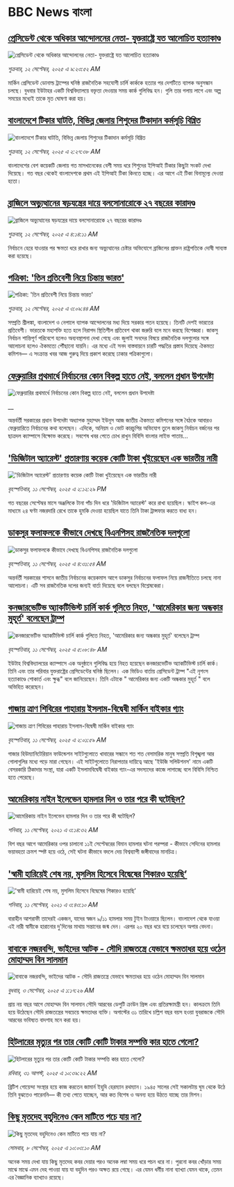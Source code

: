 # BBC News বাংলা## [প্রেসিডেন্ট থেকে অধিকার আন্দোলনের নেতা- যুক্তরাষ্ট্রে যত আলোচিত হত্যাকাণ্ড](https://www.bbc.com/bengali/articles/cg42kk21gpdo?at_medium=RSS&at_campaign=rss?at_campaign=githubrss)![প্রেসিডেন্ট থেকে অধিকার আন্দোলনের নেতা- যুক্তরাষ্ট্রে যত আলোচিত হত্যাকাণ্ড](https://ichef.bbci.co.uk/ace/ws/240/cpsprodpb/7a1b/live/07715270-8f9d-11f0-9cf6-cbf3e73ce2b9.jpg)_শুক্রবার, ১২ সেপ্টেম্বর, ২০২৫ এ ৯:২৩:৫২ AM_মার্কিন প্রেসিডেন্ট ডোনাল্ড ট্রাম্পের ঘনিষ্ঠ রাজনৈতিক সহযোগী চার্লি কার্ককে হত্যার পর দেশটিতে ব্যাপক অনুসন্ধান চলছে। বুধবার ইউটাহর একটি বিশ্ববিদ্যালয়ে বক্তৃতা দেওয়ার সময় কার্ক গুলিবিদ্ধ হন। গুলি তার গলায় লাগে এবং অল্প সময়ের মধ্যেই তাকে মৃত ঘোষণা করা হয়।## [বাংলাদেশে টিকার ঘাটতি, বিভিন্ন জেলায় শিশুদের টিকাদান কর্মসূচি বিঘ্নিত](https://www.bbc.com/bengali/articles/czdjl2zg9mzo?at_medium=RSS&at_campaign=rss?at_campaign=githubrss)![বাংলাদেশে টিকার ঘাটতি, বিভিন্ন জেলায় শিশুদের টিকাদান কর্মসূচি বিঘ্নিত](https://ichef.bbci.co.uk/ace/ws/240/cpsprodpb/bfcb/live/a49074d0-8f0e-11f0-bf0b-13ad835103b3.jpg)_শুক্রবার, ১২ সেপ্টেম্বর, ২০২৫ এ ২:২৭:৩৮ AM_বাংলাদেশের বেশ কয়েকটি জেলায় গত মাসখানেকের বেশী সময় ধরে শিশুদের ইপিআই টিকার কিছুটা সংকট দেখা দিয়েছে। গত বছর থেকেই বাংলাদেশকে প্রথম এই ইপিআই টিকা কিনতে হচ্ছে। এর আগে এই টিকা বিনামূল্যে দেওয়া হতো।## [ব্রাজিলে অভ্যুত্থানের ষড়যন্ত্রের দায়ে বলসোনারোকে ২৭ বছরের কারাদণ্ড](https://www.bbc.com/bengali/articles/cy50nld724do?at_medium=RSS&at_campaign=rss?at_campaign=githubrss)![ব্রাজিলে অভ্যুত্থানের ষড়যন্ত্রের দায়ে বলসোনারোকে ২৭ বছরের কারাদণ্ড](https://ichef.bbci.co.uk/ace/ws/240/cpsprodpb/61b1/live/e1680420-8f88-11f0-84c8-99de564f0440.jpg)_শুক্রবার, ১২ সেপ্টেম্বর, ২০২৫ এ ৪:১৪:১১ AM_নির্বাচনে হেরে যাওয়ার পর ক্ষমতা ধরে রাখার জন্য অভ্যুত্থানের চেষ্টার অভিযোগে ব্রাজিলের প্রাক্তন রাষ্ট্রপতিকে দোষী সাব্যস্ত করা হয়েছে।## [পত্রিকা: 'তিন প্রতিবেশী নিয়ে চিন্তায় ভারত'](https://www.bbc.com/bengali/articles/czxwnrd7xleo?at_medium=RSS&at_campaign=rss?at_campaign=githubrss)![পত্রিকা: 'তিন প্রতিবেশী নিয়ে চিন্তায় ভারত'](https://ichef.bbci.co.uk/ace/ws/240/cpsprodpb/dbaa/live/d5980120-8f80-11f0-8c64-9d0f1d5581c2.jpg)_শুক্রবার, ১২ সেপ্টেম্বর, ২০২৫ এ ৩:০৯:৪৪ AM_সম্প্রতি শ্রীলঙ্কা, বাংলাদেশ ও নেপালে ব্যাপক আন্দোলনের মধ্য দিয়ে সরকার পতন হয়েছে।  তিনটি দেশই ভারতের প্রতিবেশী। ভারতকে মহাশক্তি হতে হলে নিরাপদ স্থিতিশীল প্রতিবেশ থাকা জরুরি বলে মনে করছে বিশেজ্ঞরা।
জাকসু নির্বাচন শান্তিপূর্ণ পরিবেশে হলেও অব্যবস্থাপনা দেখা গেছে এবং  জুলাই সনদের বিষয়ে রাজনৈতিক দলগুলোর সঙ্গে আলোচনা হলেও ঐকমত্যে পৌঁছানো যায়নি। এর মধ্যে এই সনদ বাস্তবায়নে চারটি পদ্ধতির প্রস্তাব দিয়েছে ঐকমত্য কমিশন— এ সংক্রান্ত খবর আজ গুরুত্ব দিয়ে প্রকাশ করেছে ঢাকার পত্রিকাগুলো।## [ফেব্রুয়ারির প্রথমার্ধে নির্বাচনের কোন বিকল্প হাতে নেই, বললেন প্রধান উপদেষ্টা](https://www.bbc.co.uk/bengali/live/c306d9gr524t?at_medium=RSS&at_campaign=rss?at_campaign=githubrss)![ফেব্রুয়ারির প্রথমার্ধে নির্বাচনের কোন বিকল্প হাতে নেই, বললেন প্রধান উপদেষ্টা](https://ichef.bbci.co.uk/ace/standard/240/cpsprodpb/3f38/live/c26a6f10-8f31-11f0-84c8-99de564f0440.jpg)__অন্তর্বর্তী সরকারের প্রধান উপদেষ্টা অধ্যাপক মুহাম্মদ ইউনূস আজ জাতীয় ঐকমত্য কমিশনের সঙ্গে বৈঠকে আবারও ফেব্রুয়ারিতে নির্বাচনের কথা বলেছেন। এদিকে, অনিয়ম ও ভোট কারচুপির অভিযোগ তুলে জাকসু নির্বাচন বর্জনের পর ছাত্রদল ক্যাম্পাসে বিক্ষোভ করেছে।  সবশেষ খবর পেতে চোখ রাখুন বিবিসি বাংলার লাইভ পাতায়...## ['ডিজিটাল অ্যারেস্ট' প্রতারণায় কয়েক কোটি টাকা খুইয়েছেন এক ভারতীয় নারী](https://www.bbc.com/bengali/articles/c78n5vd8ndxo?at_medium=RSS&at_campaign=rss?at_campaign=githubrss)!['ডিজিটাল অ্যারেস্ট' প্রতারণায় কয়েক কোটি টাকা খুইয়েছেন এক ভারতীয় নারী](https://ichef.bbci.co.uk/ace/ws/240/cpsprodpb/0d86/live/32caf320-8d65-11f0-b391-6936825093bd.jpg)_বৃহস্পতিবার, ১১ সেপ্টেম্বর, ২০২৫ এ ২:১২:২৯ PM_গত বছরের সেপ্টেম্বর মাসে অঞ্জলিকে টানা পাঁচ দিন ধরে 'ডিজিটাল অ্যারেস্ট' করে রাখা হয়েছিল। স্কাইপ কল-এর মাধ্যমে ২৪ ঘণ্টা নজরদারি রেখে তাকে হুমকি দেওয়া হয়েছিল যাতে তিনি টাকা ট্রান্সফার করতে বাধ্য হন।## [ডাকসুর ফলাফলকে কীভাবে দেখছে বিএনপিসহ রাজনৈতিক দলগুলো](https://www.bbc.com/bengali/articles/c3rvw8rq0dzo?at_medium=RSS&at_campaign=rss?at_campaign=githubrss)![ডাকসুর ফলাফলকে কীভাবে দেখছে বিএনপিসহ রাজনৈতিক দলগুলো](https://ichef.bbci.co.uk/ace/ws/240/cpsprodpb/a5ef/live/3e1521d0-8ec1-11f0-8f12-7303442ee564.jpg)_বৃহস্পতিবার, ১১ সেপ্টেম্বর, ২০২৫ এ ৪:৩১:৫৪ AM_অন্তর্বর্তী সরকারের শাসনে জাতীয় নির্বাচনের কয়েকমাস আগে ডাকসুর নির্বাচনের ফলাফল নিয়ে রাজনীতিতে চলছে নানা আলোচনা। এটি সব রাজনৈতিক দলের জন্যই বার্তা দিয়েছে বলে বলছেন বিশ্লেষকেরা।## [কনজারভেটিভ অ্যাকটিভিস্ট চার্লি কার্ক গুলিতে নিহত, 'আমেরিকার জন্য অন্ধকার মুহূর্ত' বলেছেন ট্রাম্প](https://www.bbc.com/bengali/articles/ckgy0kvezpgo?at_medium=RSS&at_campaign=rss?at_campaign=githubrss)![কনজারভেটিভ অ্যাকটিভিস্ট চার্লি কার্ক গুলিতে নিহত, 'আমেরিকার জন্য অন্ধকার মুহূর্ত' বলেছেন ট্রাম্প](https://ichef.bbci.co.uk/ace/ws/240/cpsprodpb/7918/live/fe917620-8ec6-11f0-9cf6-cbf3e73ce2b9.jpg)_বৃহস্পতিবার, ১১ সেপ্টেম্বর, ২০২৫ এ ৫:০৮:৪৮ AM_ইউটাহ বিশ্ববিদ্যালয়ের ক্যাম্পাসে এক অনুষ্ঠানে গুলিবিদ্ধ হয়ে নিহত হয়েছেন কনজারভেটিভ অ্যাকটিভিস্ট চার্লি কার্ক। তিনি এবং তার পরিবার যুক্তরাষ্ট্রের প্রেসিডেন্টের ঘনিষ্ঠ ছিলেন। এক ভিডিও বার্তায় প্রেসিডেন্ট ট্রাম্প "এই নৃশংস হত্যাকাণ্ডে শোকার্ত এবং ক্ষুব্ধ" বলে জানিয়েছেন। তিনি এটাকে " আমেরিকার জন্য একটি অন্ধকার মুহূর্ত " বলে অভিহিত করেছেন।## [গাজায় ত্রাণ শিবিরের পাহারায় ইসলাম-বিদ্বেষী মার্কিন বাইকার গ্যাং](https://www.bbc.com/bengali/articles/c4gv99l834ko?at_medium=RSS&at_campaign=rss?at_campaign=githubrss)![গাজায় ত্রাণ শিবিরের পাহারায় ইসলাম-বিদ্বেষী মার্কিন বাইকার গ্যাং](https://ichef.bbci.co.uk/ace/ws/240/cpsprodpb/22a8/live/9d110a80-8e46-11f0-9cf6-cbf3e73ce2b9.jpg)_বৃহস্পতিবার, ১১ সেপ্টেম্বর, ২০২৫ এ ২:০১:৫৯ AM_গাজার হিউম্যানিটেরিয়ান ফাউন্ডেশন সাইটগুলোতে খাবারের সন্ধানে শত শত বেসামরিক মানুষ সম্প্রতি বিশৃঙ্খলা আর গোলাগুলির মধ্যে পড়ে মারা গেছেন। এই সাইটগুলোতে নিরাপত্তার দায়িত্বে আছে 'ইউজি সলিউশনস' নামে একটি বেসরকারি ঠিকাদার সংস্থা, যারা একটি ইসলামবিদ্বেষী বাইকার গ্যাং-এর সদস্যদের কাজে লাগাচ্ছে বলে বিবিসি নিশ্চিত হতে পেরেছে।## [আমেরিকায় নাইন ইলেভেন হামলার দিন ও তার পরে কী ঘটেছিল?](https://www.bbc.com/bengali/news-58102468?at_medium=RSS&at_campaign=rss?at_campaign=githubrss)![আমেরিকায় নাইন ইলেভেন হামলার দিন ও তার পরে কী ঘটেছিল?](https://ichef.bbci.co.uk/ace/standard/240/cpsprodpb/2FDA/production/_119705221_twintowers.jpg)_শনিবার, ১১ সেপ্টেম্বর, ২০২১ এ ৩:১৪:৩২ AM_বিশ বছর আগে আমেরিকার ওপর চালানো ১১ই সেপ্টেম্বরের বিমান হামলার ঘটনা পরম্পরা - কীভাবে সেদিনের হামলার ভয়াবহতা ক্রমশ স্পষ্ট হয়ে ওঠে, সেই ঘটনা কীভাবে বদলে দেয় বিশ্বব্যাপী জঙ্গীবাদের মানচিত্র।## ['স্বামী হারিয়েই শেষ নয়, মুসলিম হিসেবে বিদ্বেষের শিকারও হয়েছি’](https://www.bbc.com/bengali/news-58465912?at_medium=RSS&at_campaign=rss?at_campaign=githubrss)!['স্বামী হারিয়েই শেষ নয়, মুসলিম হিসেবে বিদ্বেষের শিকারও হয়েছি’](https://ichef.bbci.co.uk/ace/standard/240/cpsprodpb/14DAD/production/_120412458_3.jpg)_শনিবার, ১১ সেপ্টেম্বর, ২০২১ এ ৩:৪৩:১০ AM_বারাহীন আশরাফী তাদেরই একজন, যাদের স্বজন ৯/১১ হামলার সময় টুইন টাওয়ারে ছিলেন। বাংলাদেশ থেকে যাওয়া এই নারী স্বামীকে হারানোর দু'দিনের মাথায় সন্তানের জন্ম দেন। এরপর ২০ বছর ধরে বয়ে চলেছেন অপার বেদনা।## [বাবাকে নজরবন্দি, ভাইদের আটক - সৌদি রাজতন্ত্রে যেভাবে ক্ষমতাধর হয়ে ওঠেন মোহাম্মদ বিন সালমান](https://www.bbc.com/bengali/articles/c1mpmx9dvrgo?at_medium=RSS&at_campaign=rss?at_campaign=githubrss)![বাবাকে নজরবন্দি, ভাইদের আটক - সৌদি রাজতন্ত্রে যেভাবে ক্ষমতাধর হয়ে ওঠেন মোহাম্মদ বিন সালমান](https://ichef.bbci.co.uk/ace/ws/240/cpsprodpb/8900/live/9e7b92f0-87e3-11f0-84c8-99de564f0440.jpg)_বুধবার, ৩ সেপ্টেম্বর, ২০২৫ এ ১:১৭:২৬ AM_প্রায় নয় বছর আগে মোহাম্মদ বিন সালমান সৌদি আরবের ডেপুটি ক্রাউন প্রিন্স এবং প্রতিরক্ষামন্ত্রী হন। কালক্রমে তিনি হয়ে উঠেছেন সৌদি রাজতন্ত্রের সবচেয়ে ক্ষমতাধর ব্যক্তি। অগাস্টের ৩১ তারিখে চল্লিশ বছর বয়স হওয়া যুবরাজকে সৌদি আরবের ভবিষ্যত বাদশাহ মনে করা হয়।## [হিটলারের মৃত্যুর পর তার কোটি কোটি টাকার সম্পত্তি কার হাতে গেলো?](https://www.bbc.com/bengali/articles/c15lj45vwlwo?at_medium=RSS&at_campaign=rss?at_campaign=githubrss)![হিটলারের মৃত্যুর পর তার কোটি কোটি টাকার সম্পত্তি কার হাতে গেলো?](https://ichef.bbci.co.uk/ace/ws/240/cpsprodpb/af67/live/b78d09b0-84c6-11f0-84c8-99de564f0440.jpg)_রবিবার, ৩১ আগস্ট, ২০২৫ এ ১০:৩৯:২২ AM_ব্রিটিশ গোয়েন্দা সংস্থার হয়ে কাজ করতেন জামার্ন ইহুদি হেরম্যান রথম্যান। ১৯৪৫ সালের সেই সকালটায় ঘুম থেকে উঠে তিনি বুঝতেও পারেননি–– কী তথ্য পেতে যাচ্ছেন, আর কত বিশেষ ও অনন্য হয়ে উঠতে যাচ্ছে তার মিশন।## [কিছু মৃতদেহ বহুদিনেও কেন মাটিতে পচে যায় না?](https://www.bbc.com/bengali/articles/cvgn43vdjd8o?at_medium=RSS&at_campaign=rss?at_campaign=githubrss)![কিছু মৃতদেহ বহুদিনেও কেন মাটিতে পচে যায় না?](https://ichef.bbci.co.uk/ace/ws/240/cpsprodpb/4fed/live/43205840-8c9e-11f0-b6c9-fd3740fd2112.jpg)_সোমবার, ৮ সেপ্টেম্বর, ২০২৫ এ ১০:০৩:১০ AM_অনেক সময় দেখা যায় কিছু মৃতদেহ কবর দেয়ার পরও অনেক লম্বা সময় ধরে পচন ধরে না। পুরনো কবর খোঁড়ার সময় মাঝে মাঝে এমন দেহ পাওয়া যায় যা বহুদিন পরও অক্ষত রয়ে গেছে। এর যেমন ধর্মীয় নানা ব্যাখ্যা যেমন থাকে, তেমন এর বৈজ্ঞানিক ব্যাখ্যাও রয়েছে।